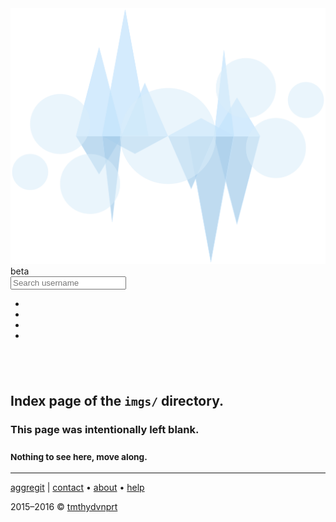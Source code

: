<!DOCTYPE html>
<html lang="en">
<!--quilted head patch-->
<head>
<meta charset="utf-8"/>
<meta content="ie=edge" http-equiv="X-UA-Compatible"/>
<meta content="width=device-width, initial-scale=1" name="viewport"/>
<!---->
<title>imgs directory index</title>
<meta content="tmthydvnprt" name="author"/>
<meta content="blank index page of imgs directory" name="description"/>
<meta content="i,n,d,e,x" name="keywords"/>
<link href="../imgs/favicon.ico" rel="favicon"/>
<link href="../imgs/icon_60x60.png" rel="apple-touch-icon"/>
<link href="../imgs/icon_76x76.png" rel="apple-touch-icon" sizes="76x76"/>
<link href="../imgs/icon_120x120.png" rel="apple-touch-icon" sizes="120x120"/>
<link href="../imgs/icon_152x152.png" rel="apple-touch-icon" sizes="152x152"/>
<link href="../css/bootstrap_font-awesome.min_aggregit.css" rel="stylesheet" type="text/css"/></head>
<body>
<!--quilted nav patch-->
<nav class="navbar navbar-inverse navbar-default navbar-fixed-top" id="nav">
<div class="container">
<div class="navbar-header">
<a alt="home" class="navbar-brand" href="#!/home" title="home">
<img alt="aggregit" class="img-responsive" id="nav-logo" src="../imgs/aggregit_logo_brand.svg" title="../imgs/aggregit_logo_brand.svg"/>
</a>
<span class="label label-warning" id="beta">beta</span>
</div>
<div class="">
<form class="navbar-form navbar-left" id="nav-search">
<div class="input-group">
<span class="input-group-addon"><i class="fa fa-search fa-2x"></i></span>
<input class="form-control" id="nav-search-user" placeholder="Search username" type="text"/>
</div>
</form>
<ul class="nav navbar-nav navbar-right">
<li><a alt="Find out more about aggregit." href="#!/about" title="Find out more about aggregit."><i class="fa fa-info-circle fa-2x"></i></a></li>
<li><a alt="Need help using aggregit?" href="#!/help" title="Need help using aggregit?"><i class="fa fa-question-circle fa-2x"></i></a></li>
<li><a alt="go to GitHub" href="https://github.com" id="nav-user" target="_blank" title="Go to GitHub"><i class="fa fa-github fa-2x"></i></a></li>
<li><a alt="GitHub access is locked! You should authorize Aggregit for full experience." href="#!/authorize" id="auth-icon" title=""><i class="fa fa-times-circle fa-2x"></i></a></li>
</ul>
</div>
</div>
</nav>
<!--quilted page patch-->
<div class="container text-center" id="page">
<h2><br/></h2>
<h2>Index page of the <code>imgs/</code> directory.</h2>
<h3>This page was intentionally left blank.</h3>
<h3><small>Nothing to see here, move along.</small></h3>
</div>
<!--quilted footer patch-->
<footer id="footer">
<div class="container">
<hr/>
<div class="clearfix">
<p class="pull-left">
<a alt="aggregit" href="http://aggregit.com" title="aggregit">aggregit</a>
                | <a alt="Get in Touch with aggregit." href="#!/contact" title="contact">contact</a>
                &bull; <a alt="Find out more about aggregit." href="#!/about" title="about">about</a>
                &bull; <a alt="Need help using aggregit?" href="#!/help" title="help">help</a>
</p>
<p class="pull-right">2015&ndash;2016 &copy; <a alt="Visit tmthydvnprt on GitHub." href="https://github.com/tmthydvnprt" target="_blank" title="tmthydvnprt">tmthydvnprt</a></p>
</div>
</div>
</footer>
<!--quilted templates patch-->
<template id="user-info-template">
<div class="row">
<div class="col-sm-6">
<div class="media">
<div class="media-left">
<a alt="{login} avatar" href="{html_url}" target="_blank" title="{login} avatar">
<img alt="{login} avatar" class="media-object" id="avatar" src="{avatar_url}" title="{login} avatar"/>
</a>
<ul class="list-unstyled" id="badge-list">
<li><span alt="hireable" class="force-hover" id="hireable" title="hireable">{hireable}</span></li>
<li><span alt="site admin" class="force-hover" id="site_admin" title="site admin">{site_admin}</span></li>
</ul>
<hr/>
<ul class="list-inline" id="repogist-list">
<li><i class="fa fa-fw fa-book"></i> <span alt="repos: {public_repos}" class="force-hover" id="repos" title="repos: {public_repos}">{public_repos}</span></li>
<li><i class="fa fa-fw fa-file-text-o"></i> <span alt="gists: {public_gists}" class="force-hover" id="gists" title="gists: {public_gists}">{public_gists}</span></li>
</ul>
<ul class="list-inline" id="follower-list">
<li><i class="fa fa-fw fa-users"></i> <span alt="followers: {followers}" class="force-hover" id="followers" title="followers: {followers}">{followers}</span></li>
<li><i class="fa fa-fw fa-user-plus"></i> <span alt="following: {following}" class="force-hover" id="following" title="following: {following}">{following}</span></li>
</ul>
<hr/>
</div>
<div class="media-body">
<h1 class="media-heading">
<span id="name">{name}</span><br/>
<small alt="username" class="force-hover" id="username" title="username">{login}</small>
</h1>
<hr/>
<ul class="list-inline">
<li><i class="fa fa-fw fa-envelope-o"></i> <a alt="email: {email}" href="mailto:{email}" id="email" title="email: {email}">{email}</a></li>
<li><i class="fa fa-fw fa-link"></i> <a alt="blog: {blog}" href="http://{blog}" id="blog" title="blog: {blog}">{blog}</a></li>
</ul>
<ul class="list-inline">
<li><i class="fa fa-fw fa-building-o"></i> <span alt="company: {company}" class="force-hover" id="company" title="company: {company}">{company}</span></li>
<li><i class="fa fa-fw fa-location-arrow"></i> <span alt="location: {location}" class="force-hover" id="location" title="location: {location}">{location}</span></li>
</ul>
<ul class="list-inline text-muted">
<li><i class="fa fa-fw fa-clock-o"></i> <span alt="created: {created_at}" class="force-hover" id="created" title="created: {created_at}">{created_at}</span></li>
<li><i class="fa fa-fw fa-refresh"></i> <span alt="updated: {updated_at}" class="force-hover" id="updated" title="updated: {updated_at}">{updated_at}</span></li>
</ul>
</div>
</div>
</div>
<div class="col-sm-6"></div>
</div>
</template>
<template id="user-data-template">
<div class="row">
<div class="col-sm-10 col-sm-offset-1">
<h2>When does {login} code?</h2>
<hr/>
<div class="well well-sm">
<div class="row">
<div class="col-xs-2">
<p class="text-right"><strong>Repos:</strong></p>
</div>
<div class="col-xs-10">
<ul class="checklist list-inline" id="punchcard-checklist"></ul>
</div>
</div>
</div>
<div id="punchcard"></div>
<h2>How long has {login} been coding?</h2>
<hr/>
<div class="well well-sm">
<div class="row">
<div class="col-xs-2">
<p class="text-right"><strong>Repos:</strong></p>
</div>
<div class="col-xs-10">
<ul class="checklist list-inline" id="participation-checklist"></ul>
</div>
</div>
<div class="row">
<div class="col-xs-2">
<p class="text-right"><strong>Who:</strong></p>
</div>
<div class="col-xs-4">
<ul class="checklist list-inline" id="ownerall-checklist">
<li><input checked="" name="owner" type="checkbox"/>owner</li>
<li><input name="all" type="checkbox"/>all</li>
</ul>
</div>
<div class="col-xs-2">
<p class="text-right"><strong>Zoom:</strong></p>
</div>
<div class="col-xs-4">
<ul class="checklist list-inline" id="zoom-checklist">
<li><input checked="" name="owner" type="checkbox"/>ignore time before first commit</li>
</ul>
</div>
</div>
</div>
<div id="participation"></div>
<div id="heatmap"></div>
<h2>What languages does {login} speak?</h2>
<hr/>
<div class="well well-sm">
<div class="row">
<div class="col-xs-3">
<p><strong>Repos:</strong></p>
<ul class="checklist" id="languages-checklist"></ul>
</div>
<div class="col-xs-9">
<div id="languages"></div>
</div>
</div>
</div>
</div>
</div>
</template>
<template id="help-template">
<section class="bringIn">
<span id="help-arrow"><i class="fa fa-arrow-up"></i></span>
<div class="jumbotron">
<div class="row">
<div class="col-sm-8 col-sm-offset-2">
<h1>Help? <small>&mdash; it's easy!</small></h1>
<hr/>
<h4>
<ol>
<li>Type in a GitHub username.</li>
<li>Press <kbd>enter</kbd>.</li>
<li>Aggregit will aggregate thats user's data.
                                <ul>
<li><small>If it is your first time, you will be asked to authorize GitHub access.</small></li>
</ul>
</li>
<li>View or download the results and enjoy the data!</li>
</ol>
</h4>
<hr/>
<h2><small>Or check out this <a alt="example of user data" href="#!/user=tmthydvnprt_example" title="example of user data">example of user data</a>.</small></h2>
</div>
</div>
</div>
</section>
</template>
<template id="authorize-template">
<section class="bringIn">
<div class="jumbotron">
<div class="row">
<div class="col-sm-8 col-sm-offset-2">
<div class="panel panel-primary center-block" id="auth-panel">
<div class="panel-heading">
<h2 class="panel-title text-center">Authorize Aggregit</h2>
</div>
<div class="panel-body">
<p class="text-center">Would you like to authorize Aggregit to access your public GitHub data?</p>
<img alt="aggregit logo" class="img-responsive center-block img-thumbnail" id="auth-logo" src="../imgs/aggregit_logo.svg" title="../imgs/aggregit_logo.svg"/>
<div class="text-center">
<button class="btn btn-success" id="authorize-btn">Authorize</button>
</div>
<p class="smallprint">
                                Authorization is required by the <a alt="GitHub API" href="https://developer.github.com/v3/" target="_blank" title="GitHub API">GitHub API</a> to make the number of API calls (&gt; 60/hour) required for building a complete picture of a user's public data.  If you do not authorize, you may <a alt="Continue without authorization" href="#" id="unauthorized" title="continue">continue</a>, but only a portion of the data may be accessed. Alternatively, you can view a static <a alt="example" href="#!/user=tmthydvnprt_example" title="example">example</a> of a user.
                            </p>
</div>
</div>
</div>
</div>
</div>
</section>
</template>
<template id="user-template">
<section class="bringIn">
<div class="jumbotron">
<div id="user-info">
<div class="text-center">
<div id="aggregiting">
<i class="fa fa-spinner fa-pulse"></i>
</div>
<h1>Aggre<strong>git</strong>ing</h1>
<div class="row">
<div class="col-md-6 col-md-offset-3">
<div class="progress">
<div aria-valuemax="100" aria-valuemin="0" aria-valuenow="00" class="progress-bar progress-bar-striped active" role="progressbar" style="width: 0%;">
                                    0%
                                </div>
</div>
</div>
</div>
</div>
</div>
</div>
<div id="user-data"></div>
</section>
</template>
<template id="repo-info-template">
</template>
<template id="exportuser-template">
<section class="bringIn">
<div class="jumbotron">
<div class="row">
<div class="col-sm-8 col-sm-offset-2">
<div class="panel panel-primary center-block" id="export-panel">
<div class="panel-heading">
<h2 class="panel-title text-center">Export</h2>
</div>
<div class="panel-body">
<p class="text-center">Would you like to export this user's data?</p>
<div class="text-center text-primary" id="json-file">
<i class="fa fa-file-text fa-5x"></i>
</div>
<div class="text-center">
<a alt="Export Data" class="btn btn-success no-hover disabled" download="nothing.json" href="#" id="export-btn" target="_blank" title="Export Data"><i class="fa fa-gear fa-spin"></i>Export Data</a>
</div>
<p class="text-center"><code class="filename">____.json</code></p>
</div>
</div>
</div>
</div>
</div>
</section>
</template>
<template id="contact-template">
<section class="bringIn">
<div class="jumbotron">
<div class="row">
<div class="col-sm-8 col-sm-offset-2">
<h1>Contact</h1>
<hr/>
<p class="lead">If you need to get in touch, you may send emails to <a alt="info@aggregit.com" href="mailto:info@aggregit.com" title="info@aggregit.com">info@aggregit.com</a>, begin a conversation at the <a alt="aggregit" href="https://github.com/tmthydvnprt/aggregit" title="aggregit">aggregit</a> GitHub repo, or reach me directly on GitHub as <a alt="tmthydvnprt" href="https://github.com/tmthydvnprt" title="tmthydvnprt">tmthydvnprt</a>.</p>
<hr/>
</div>
</div>
</div>
</section>
</template>
<template id="unknown-template">
<section class="bringIn">
<div class="jumbotron">
<div class="row">
<div class="col-xs-12 text-center">
<h1>Hmm..? <small>That is an unknown location.</small></h1>
</div>
</div>
<div class="row">
<div class="col-xs-12 text-center">
<p class="lead">
                        Please return <a alt="home" href="#!/home" title="home">home</a>.
                    </p>
</div>
</div>
</div>
</section>
</template>
<template id="about-template">
<section class="bringIn">
<div class="jumbotron">
<div class="row">
<div class="col-sm-8 col-sm-offset-2">
<h1>About Aggregit <small>{<var>x</var>|<var>x</var>&isin;<var>Repo</var>&isin;<var>User</var>}</small></h1>
<hr/>
<h3>Multi-Repo Punch Card Anyone?</h3>
<p class="lead">
                        Ever wanted to see your punch card for <em>all</em> your repos? Or your non-<code>master</code> contributions in the heat map? Maybe <em>all</em> your language stats? Well, those were the reasons for building this.
                    </p>
<h4>Data, Data, Data!</h4>
<p class="lead">
                        The site makes a bunch of calls to the <a alt="GitHub API" href="https://developer.github.com/v3/" target="_blank" title="GitHub API">GitHub API</a> to get a whole mess of <code>json</code> that can be plotted or presented in a beautiful way.  You may also download the raw data for your own analysis or reporting. Share your data by linking to this site with your username passed as an parameter: <code>http://aggregit.com#!/user=tmthydvnprt</code>.
                    </p>
<h4>Who made this?</h4>
<p class="lead">Timothy Davenport, or <a alt="tmthydvnprt" href="https://github.com/tmthydvnprt" target="_blank" title="tmthydvnprt"><code>tmthydvnprt</code></a> on GitHub. Check out <em>all</em> my <a alt="GitHub data" href="http://aggregit.com#!/user=tmthydvnprt" title="GitHub data">GitHub data</a>.</p>
</div>
</div>
</div>
</section>
</template>
<template id="home-template">
<section class="bringIn">
<div class="jumbotron text-center" id="home-jumbo">
<img alt="aggregit logo" class="img-responsive center-block" id="home-logo" src="../imgs/aggregit_logo.svg" title="../imgs/aggregit_logo.svg"/>
<p class="lead">
                Get <em>all</em> your data across <em>all</em> your <a alt="GitHub" href="https://github.com" target="_blank" title="GitHub">GitHub</a> repositories.<br/>
<small>Visualize your data here or export it to process on your own.</small>
</p>
</div>
<div class="row">
<div class="col-sm-8 col-sm-offset-2 col-md-6 col-md-offset-3">
<h3 class="text-center">Search for a username:</h3>
<div class="well well-sm">
<form id="home-search">
<div class="input-group">
<span class="input-group-addon"><i class="fa fa-search fa-2x"></i></span>
<input class="form-control" id="home-search-user" placeholder="Search for GitHub username" type="text"/>
</div>
</form>
</div>
<h3 class="text-center"><small>(maybe yourself, a friend or future employee)</small></h3>
</div>
</div>
</section>
</template>
<template id="authenticate-template">
<section class="bringIn">
<div class="jumbotron">
<div class="row">
<div class="col-sm-8 col-sm-offset-2">
<div class="panel panel-primary center-block" id="auth-panel">
<div class="panel-heading">
<h2 class="panel-title text-center">Authenticating Aggregit</h2>
</div>
<div class="panel-body">
<p class="text-center">Awesome! You authorized Aggregit to access your public GitHub data!</p>
<img alt="aggregit logo" class="img-responsive center-block img-thumbnail" id="auth-logo" src="../imgs/aggregit_logo.svg" title="../imgs/aggregit_logo.svg"/>
<div class="text-center">
<button class="btn btn-success disabled" id="authorize-btn">Authenticating</button>
</div>
<p class="smallprint">
                                Aggregit is authenticating your account and then will get your data. Enjoy.
                            </p>
</div>
</div>
</div>
</div>
</div>
</section>
</template>
<template id="error-template">
<div class="col-xs-6 col-xs-offset-3">
<div class="alert alert-danger" id="rate-limit" role="alert">
<h1 class="text-center">Error <i class="fa fa-frown-o"></i></h1>
<p class="lead text-center">
                We've been <strong><a alt="rate-limited" href="https://developer.github.com/v3/#rate-limiting" target="_blank" title="rate-limited">rate-limited</a></strong> by GitHub's API!<br/>
<small>Calls from this <a alt="IP address" href="https://www.google.com/#q=what+is+my+ip" target="_blank" title="IP address"><abbr title="Internet Protocol">IP</abbr> address</a> will fail for one hour.</small>
</p>
</div>
</div>
</template>
<!--quilted scripts patch-->
<script id="scripts" rel="javascript" src="../js/jquery-1.11.2.min.js" type="text/javascript"></script>
<script rel="javascript" src="../js/d3.min.js" type="text/javascript"></script>
<script rel="javascript" src="../js/cookieJar.js" type="text/javascript"></script>
<script rel="javascript" src="../js/common.js" type="text/javascript"></script>
<script rel="javascript" src="../js/github.js" type="text/javascript"></script>
<script rel="javascript" src="../js/aggregit.js" type="text/javascript"></script>
</body>
</html>